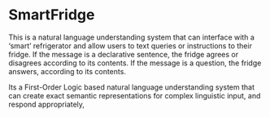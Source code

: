 # SmartFridge
This is a natural language understanding system that can interface with a ‘smart’ refrigerator and allow users to text queries 
or instructions to their fridge. If the message is a declarative sentence, the fridge agrees or disagrees according to its contents. 
If the message is a question, the fridge answers, according to its contents.

Its a First-Order Logic based natural language understanding system that can create exact semantic representations for complex 
linguistic input, and respond appropriately,
